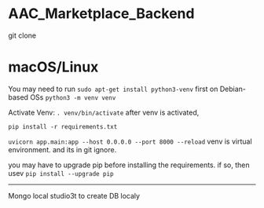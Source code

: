 # AAC_Marketplace_Backend

git clone 
# macOS/Linux
You may need to run `sudo apt-get install python3-venv` first on Debian-based OSs
```python3 -m venv venv```

Activate Venv:
```. venv/bin/activate```
after venv is activated,

``` pip install -r requirements.txt ```

``` uvicorn app.main:app --host 0.0.0.0 --port 8000 --reload ```
venv is virtual environment. and its in git ignore.

you may have to upgrade pip before installing the requirements.
if so, then usev
```pip install --upgrade pip```

****************************************************************

Mongo local
studio3t to create DB localy